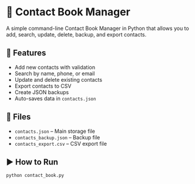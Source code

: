# 📒 Contact Book Manager

A simple command-line Contact Book Manager in Python that allows you to add, search, update, delete, backup, and export contacts.

## 🔧 Features
- Add new contacts with validation
- Search by name, phone, or email
- Update and delete existing contacts
- Export contacts to CSV
- Create JSON backups
- Auto-saves data in `contacts.json`

## 📁 Files
- `contacts.json` – Main storage file
- `contacts_backup.json` – Backup file
- `contacts_export.csv` – CSV export file

## ▶️ How to Run
```bash
python contact_book.py
